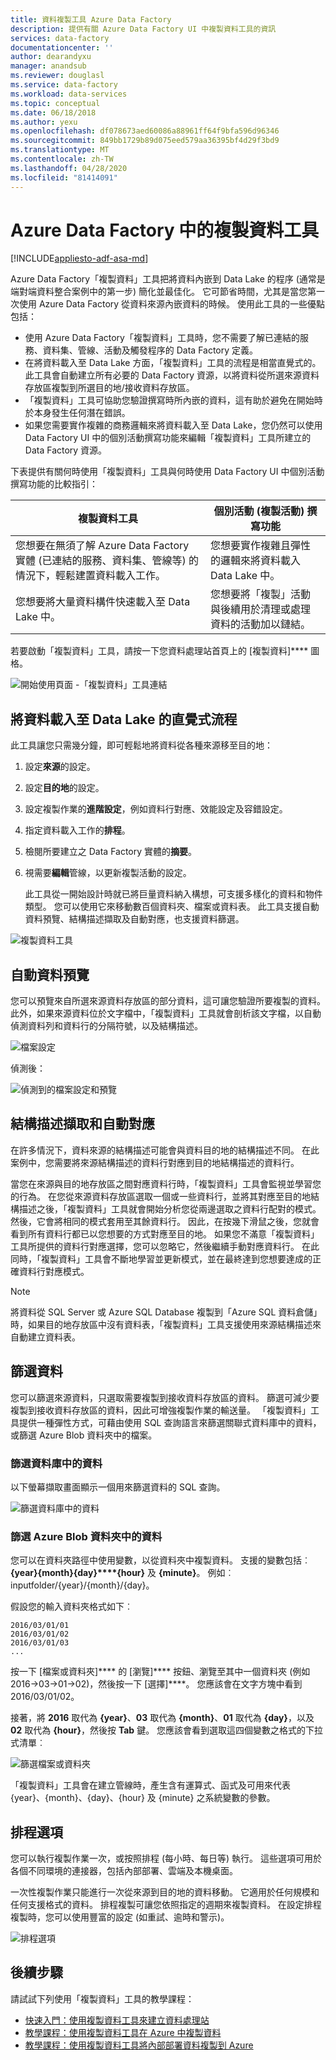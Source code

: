 ```yaml
---
title: 資料複製工具 Azure Data Factory
description: 提供有關 Azure Data Factory UI 中複製資料工具的資訊
services: data-factory
documentationcenter: ''
author: dearandyxu
manager: anandsub
ms.reviewer: douglasl
ms.service: data-factory
ms.workload: data-services
ms.topic: conceptual
ms.date: 06/18/2018
ms.author: yexu
ms.openlocfilehash: df078673aed60086a88961ff64f9bfa596d96346
ms.sourcegitcommit: 849bb1729b89d075eed579aa36395bf4d29f3bd9
ms.translationtype: MT
ms.contentlocale: zh-TW
ms.lasthandoff: 04/28/2020
ms.locfileid: "81414091"
---
```

# <a name="copy-data-tool-in-azure-data-factory"></a>Azure Data Factory 中的複製資料工具
[!INCLUDE[appliesto-adf-asa-md](includes/appliesto-adf-asa-md.md)]

Azure Data Factory「複製資料」工具把將資料內嵌到 Data Lake 的程序 (通常是端對端資料整合案例中的第一步) 簡化並最佳化。  它可節省時間，尤其是當您第一次使用 Azure Data Factory 從資料來源內嵌資料的時候。 使用此工具的一些優點包括：

- 使用 Azure Data Factory「複製資料」工具時，您不需要了解已連結的服務、資料集、管線、活動及觸發程序的 Data Factory 定義。 
- 在將資料載入至 Data Lake 方面，「複製資料」工具的流程是相當直覺式的。 此工具會自動建立所有必要的 Data Factory 資源，以將資料從所選來源資料存放區複製到所選目的地/接收資料存放區。 
- 「複製資料」工具可協助您驗證撰寫時所內嵌的資料，這有助於避免在開始時於本身發生任何潛在錯誤。
- 如果您需要實作複雜的商務邏輯來將資料載入至 Data Lake，您仍然可以使用 Data Factory UI 中的個別活動撰寫功能來編輯「複製資料」工具所建立的 Data Factory 資源。 

下表提供有關何時使用「複製資料」工具與何時使用 Data Factory UI 中個別活動撰寫功能的比較指引： 

| 複製資料工具 | 個別活動 (複製活動) 撰寫功能 |
| -------------- | -------------------------------------- |
| 您想要在無須了解 Azure Data Factory 實體 (已連結的服務、資料集、管線等) 的情況下，輕鬆建置資料載入工作。 | 您想要實作複雜且彈性的邏輯來將資料載入 Data Lake 中。 |
| 您想要將大量資料構件快速載入至 Data Lake 中。 | 您想要將「複製」活動與後續用於清理或處理資料的活動加以鏈結。 |

若要啟動「複製資料」工具，請按一下您資料處理站首頁上的 [複製資料]**** 圖格。

![開始使用頁面 -「複製資料」工具連結](./media/copy-data-tool/get-started-page.png)


## <a name="intuitive-flow-for-loading-data-into-a-data-lake"></a>將資料載入至 Data Lake 的直覺式流程
此工具讓您只需幾分鐘，即可輕鬆地將資料從各種來源移至目的地：  

1. 設定**來源**的設定。
2. 設定**目的地**的設定。 
3. 設定複製作業的**進階設定**，例如資料行對應、效能設定及容錯設定。 
4. 指定資料載入工作的**排程**。 
5. 檢閱所要建立之 Data Factory 實體的**摘要**。 
6. 視需要**編輯**管線，以更新複製活動的設定。 

   此工具從一開始設計時就已將巨量資料納入構想，可支援多樣化的資料和物件類型。 您可以使用它來移動數百個資料夾、檔案或資料表。 此工具支援自動資料預覽、結構描述擷取及自動對應，也支援資料篩選。

![複製資料工具](./media/copy-data-tool/copy-data-tool.png)

## <a name="automatic-data-preview"></a>自動資料預覽
您可以預覽來自所選來源資料存放區的部分資料，這可讓您驗證所要複製的資料。 此外，如果來源資料位於文字檔中，「複製資料」工具就會剖析該文字檔，以自動偵測資料列和資料行的分隔符號，以及結構描述。

![檔案設定](./media/copy-data-tool/file-format-settings.png)

偵測後：

![偵測到的檔案設定和預覽](./media/copy-data-tool/after-detection.png)

## <a name="schema-capture-and-automatic-mapping"></a>結構描述擷取和自動對應
在許多情況下，資料來源的結構描述可能會與資料目的地的結構描述不同。 在此案例中，您需要將來源結構描述的資料行對應到目的地結構描述的資料行。

當您在來源與目的地存放區之間對應資料行時，「複製資料」工具會監視並學習您的行為。 在您從來源資料存放區選取一個或一些資料行，並將其對應至目的地結構描述之後，「複製資料」工具就會開始分析您從兩邊選取之資料行配對的模式。 然後，它會將相同的模式套用至其餘資料行。 因此，在按幾下滑鼠之後，您就會看到所有資料行都已以您想要的方式對應至目的地。  如果您不滿意「複製資料」工具所提供的資料行對應選擇，您可以忽略它，然後繼續手動對應資料行。 在此同時，「複製資料」工具會不斷地學習並更新模式，並在最終達到您想要達成的正確資料行對應模式。 

> [!NOTE]
> 將資料從 SQL Server 或 Azure SQL Database 複製到「Azure SQL 資料倉儲」時，如果目的地存放區中沒有資料表，「複製資料」工具支援使用來源結構描述來自動建立資料表。 

## <a name="filter-data"></a>篩選資料
您可以篩選來源資料，只選取需要複製到接收資料存放區的資料。 篩選可減少要複製到接收資料存放區的資料，因此可增強複製作業的輸送量。 「複製資料」工具提供一種彈性方式，可藉由使用 SQL 查詢語言來篩選關聯式資料庫中的資料，或篩選 Azure Blob 資料夾中的檔案。 

### <a name="filter-data-in-a-database"></a>篩選資料庫中的資料
以下螢幕擷取畫面顯示一個用來篩選資料的 SQL 查詢。

![篩選資料庫中的資料](./media/copy-data-tool/filter-data-in-database.png)

### <a name="filter-data-in-an-azure-blob-folder"></a>篩選 Azure Blob 資料夾中的資料
您可以在資料夾路徑中使用變數，以從資料夾中複製資料。 支援的變數包括︰**{year}****{month}****{day}****{hour}** 及 **{minute}**。 例如︰inputfolder/{year}/{month}/{day}。 

假設您的輸入資料夾格式如下︰ 

```
2016/03/01/01
2016/03/01/02
2016/03/01/03
...
```

按一下 [檔案或資料夾]**** 的 [瀏覽]**** 按鈕、瀏覽至其中一個資料夾 (例如 2016->03->01->02)，然後按一下 [選擇]****。 您應該會在文字方塊中看到 2016/03/01/02。 

接著，將 **2016** 取代為 **{year}**、**03** 取代為 **{month}**、**01** 取代為 **{day}**，以及 **02** 取代為 **{hour}**，然後按 **Tab** 鍵。 您應該會看到選取這四個變數之格式的下拉式清單︰

![篩選檔案或資料夾](./media/copy-data-tool/filter-file-or-folder.png)

「複製資料」工具會在建立管線時，產生含有運算式、函式及可用來代表 {year}、{month}、{day}、{hour} 及 {minute} 之系統變數的參數。

## <a name="scheduling-options"></a>排程選項
您可以執行複製作業一次，或按照排程 (每小時、每日等) 執行。 這些選項可用於各個不同環境的連接器，包括內部部署、雲端及本機桌面。 

一次性複製作業只能進行一次從來源到目的地的資料移動。 它適用於任何規模和任何支援格式的資料。 排程複製可讓您依照指定的週期來複製資料。 在設定排程複製時，您可以使用豐富的設定 (如重試、逾時和警示)。

![排程選項](./media/copy-data-tool/scheduling-options.png)


## <a name="next-steps"></a>後續步驟
請試試下列使用「複製資料」工具的教學課程：

- [快速入門：使用複製資料工具來建立資料處理站](quickstart-create-data-factory-copy-data-tool.md)
- [教學課程：使用複製資料工具在 Azure 中複製資料](tutorial-copy-data-tool.md) 
- [教學課程：使用複製資料工具將內部部署資料複製到 Azure](tutorial-hybrid-copy-data-tool.md)
